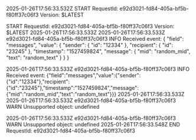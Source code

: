 
2025-01-26T17:56:33.532Z
START RequestId: e92d3021-fd84-405a-bf5b-f80ff37c06f3 Version: $LATEST

START RequestId: e92d3021-fd84-405a-bf5b-f80ff37c06f3 Version: $LATEST
2025-01-26T17:56:33.533Z
2025-01-26T17:56:33.533Z	e92d3021-fd84-405a-bf5b-f80ff37c06f3	INFO	Received event: 
{
    "field": "messages",
    "value": {
        "sender": {
            "id": "12334"
        },
        "recipient": {
            "id": "23245"
        },
        "timestamp": "1527459824",
        "message": {
            "mid": "random_mid",
            "text": "random_text"
        }
    }
}


2025-01-26T17:56:33.533Z e92d3021-fd84-405a-bf5b-f80ff37c06f3 INFO Received event: {"field":"messages","value":{"sender":{"id":"12334"},"recipient":{"id":"23245"},"timestamp":"1527459824","message":{"mid":"random_mid","text":"random_text"}}}
2025-01-26T17:56:33.533Z
2025-01-26T17:56:33.533Z	e92d3021-fd84-405a-bf5b-f80ff37c06f3	WARN	Unsupported object: undefined

2025-01-26T17:56:33.533Z e92d3021-fd84-405a-bf5b-f80ff37c06f3 WARN Unsupported object: undefined
2025-01-26T17:56:33.548Z
END RequestId: e92d3021-fd84-405a-bf5b-f80ff37c06f3
